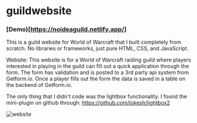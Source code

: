 # guildwebsite

### [Demo)[https://noideaguild.netlify.app/]

This is a guild website for World of Warcraft that I built completely from scratch. No libraries or frameworks, just pure HTML, CSS, and JavaScript.

Website: This website is for a World of Warcraft raiding guild where players interested in playing in the guild can fill out a quick application through the form.
The form has validation and is posted to a 3rd party api system from Getform.io. Once a player fills out the form the data is saved in a table on the backend of Getform.io. 

The only thing that I didn't code was the lightbox functionality. I found the mini-plugin on github through: https://github.com/lokesh/lightbox2

![website](https://user-images.githubusercontent.com/12597841/182050518-c7af717e-e081-47c6-a961-54abd5b1209a.png)

